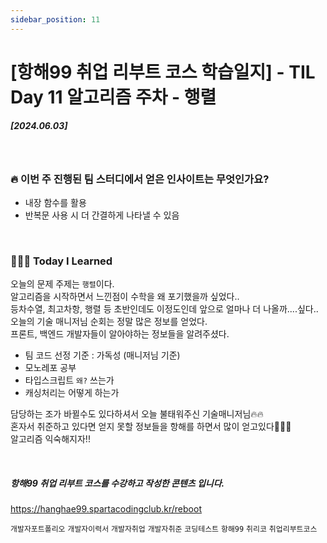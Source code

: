 ```yaml
---
sidebar_position: 11
---
```


# [항해99 취업 리부트 코스 학습일지] - TIL Day 11 알고리즘 주차 - 행렬


##### [2024.06.03]


<br/>

### 🔥 이번 주 진행된 팀 스터디에서 얻은 인사이트는 무엇인가요?
- 내장 함수를 활용
- 반복문 사용 시 더 간결하게 나타낼 수 있음



<br/>

### 👩🏻‍💻 Today I Learned
오늘의 문제 주제는 ```행렬```이다.<br/>
알고리즘을 시작하면서 느낀점이 수학을 왜 포기했을까 싶었다..<br/>
등차수열, 최고차항, 행렬 등 초반인데도 이정도인데 앞으로 얼마나 더 나올까....싶다..<br/>
오늘의 기술 매니저님 순회는 정말 많은 정보를 얻었다.<br/>
프론트, 백엔드 개발자들이 알아야하는 정보들을 알려주셨다.<br/>
- 팀 코드 선정 기준 : 가독성 (매니저님 기준) 
- 모노레포 공부
- 타입스크립트 ```왜?``` 쓰는가
- 캐싱처리는 어떻게 하는가
  
담당하는 조가 바뀔수도 있다하셔서 오늘 불태워주신 기술매니저님🔥🔥
<br/>
혼자서 취준하고 있다면 얻지 못할 정보들을 항해를 하면서 많이 얻고있다🙇🏻‍♀️ <br/>
알고리즘 익숙해지자!!


<br/>

##### 항해99 취업 리부트 코스를 수강하고 작성한 콘텐츠 입니다.
https://hanghae99.spartacodingclub.kr/reboot


```개발자포트폴리오``` ```개발자이력서``` ```개발자취업``` ```개발자취준``` ```코딩테스트``` ```항해99``` ```취리코``` ```취업리부트코스```




